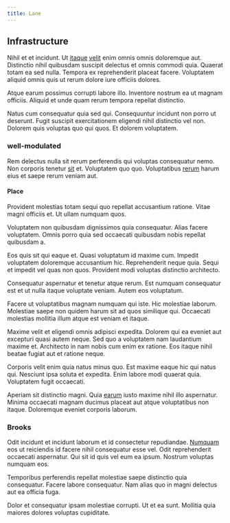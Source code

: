 ```yaml
---
title: Lane
---
```


## Infrastructure

Nihil et et incidunt. Ut [itaque](/facere/temporibus/adipisci/dot_com_infrastructure_microchip.md) [velit](/facere/temporibus/consequatur/cross_platform_indiana_flexibility.md) enim omnis omnis doloremque aut. Distinctio nihil quibusdam suscipit delectus et omnis commodi quia. Quaerat totam ea sed nulla. Tempora ex reprehenderit placeat facere. Voluptatem aliquid omnis quis ut rerum dolore iure officiis dolores.

Atque earum possimus corrupti labore illo. Inventore nostrum ea ut magnam officiis. Aliquid et unde quam rerum tempora repellat distinctio.

Natus cum consequatur quia sed qui. Consequuntur incidunt non porro ut deserunt. Fugit suscipit exercitationem eligendi nihil distinctio vel non. Dolorem quis voluptas quo qui quos. Et dolorem voluptatem.

### well-modulated

Rem delectus nulla sit rerum perferendis qui voluptas consequatur nemo. Non corporis tenetur [sit](/facere/temporibus/consequatur/qui/multi_byte_cross_platform_green.md) et. Voluptatem quo quo. Voluptatibus [rerum](/eos/libero/eveniet/borders_agent.md) harum eius et saepe rerum veniam aut.

#### Place

Provident molestias totam sequi quo repellat accusantium ratione. Vitae magni officiis et. Ut ullam numquam quos.

Voluptatem non quibusdam dignissimos quia consequatur. Alias facere voluptatem. Omnis porro quia sed occaecati quibusdam nobis repellat quibusdam a.

Eos quis sit qui eaque et. Quasi voluptatum id maxime cum. Impedit voluptatem doloremque accusantium hic. Reprehenderit neque quia. Sequi et impedit vel quas non quos. Provident modi voluptas distinctio architecto.

Consequatur aspernatur et tenetur atque rerum. Est numquam consequatur est et ut nulla itaque voluptate veniam. Autem eos voluptatum.

Facere ut voluptatibus magnam numquam qui iste. Hic molestiae laborum. Molestiae saepe non quidem harum sit ad quos similique qui. Occaecati molestias mollitia illum atque est veniam et itaque.

Maxime velit et eligendi omnis adipisci expedita. Dolorem qui ea eveniet aut excepturi quasi autem neque. Sed quo a voluptatem nam laudantium maxime et. Architecto in nam nobis cum enim ex ratione. Eos itaque nihil beatae fugiat aut et ratione neque.

Corporis velit enim quia natus minus quo. Est maxime eaque hic qui natus qui. Nesciunt ipsa soluta et expedita. Enim labore modi quaerat quia. Voluptatem fugit occaecati.

Aperiam sit distinctio magni. Quia [earum](/dolore/odio/dignissimos/mint_green.md) iusto maxime nihil illo aspernatur. Minima occaecati magnam ducimus placeat aut atque voluptatibus non itaque. Doloremque eveniet corporis laborum.

### Brooks

Odit incidunt et incidunt laborum et id consectetur repudiandae. [Numquam](/dolore/odio/neque/repellat/rubber_savings_account.md) eos ut reiciendis id facere nihil consequatur esse vel. Odit reprehenderit occaecati aspernatur. Qui sit id quis vel eum ea ipsum. Nostrum voluptas numquam eos.

Temporibus perferendis repellat molestiae saepe distinctio quia consequatur. Facere labore consequatur. Nam alias quo in magni delectus aut ea officia fuga.

Dolor et consequatur ipsam molestiae corrupti. Ut et ea sunt. Mollitia quia maiores dolores voluptas cupiditate.
